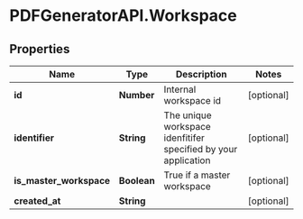 # PDFGeneratorAPI.Workspace

## Properties

Name | Type | Description | Notes
------------ | ------------- | ------------- | -------------
**id** | **Number** | Internal workspace id | [optional] 
**identifier** | **String** | The unique workspace idenfitifer specified by your application | [optional] 
**is_master_workspace** | **Boolean** | True if a master workspace | [optional] 
**created_at** | **String** |  | [optional] 


